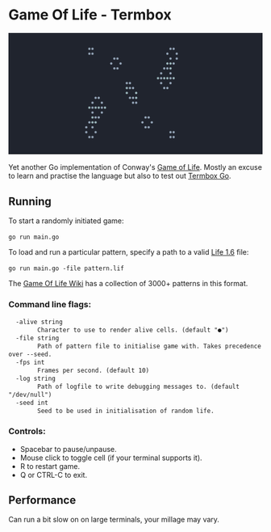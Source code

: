 # Game Of Life - Termbox

![Game Of Life](/img/achim.gif)

Yet another Go implementation of Conway's [Game of Life](https://en.wikipedia.org/wiki/Conway%27s_Game_of_Life).
Mostly an excuse to learn and practise the language but also to test out
[Termbox Go](https://github.com/nsf/termbox-go).

## Running

To start a randomly initiated game:

`go run main.go`


To load and run a particular pattern, specify a path to a valid
[Life 1.6](http://www.conwaylife.com/wiki/Life_1.06) file:

`go run main.go -file pattern.lif`

The [Game Of Life Wiki](http://www.conwaylife.com/wiki/Main_Page) has a collection of 3000+ patterns in this format.

### Command line flags:

```
  -alive string
    	Character to use to render alive cells. (default "●")
  -file string
    	Path of pattern file to initialise game with. Takes precedence over --seed.
  -fps int
    	Frames per second. (default 10)
  -log string
    	Path of logfile to write debugging messages to. (default "/dev/null")
  -seed int
    	Seed to be used in initialisation of random life.
```
### Controls:

- Spacebar to pause/unpause.
- Mouse click to toggle cell (if your terminal supports it).
- R to restart game.
- Q or CTRL-C to exit.

## Performance

Can run a bit slow on on large terminals, your millage may vary.
